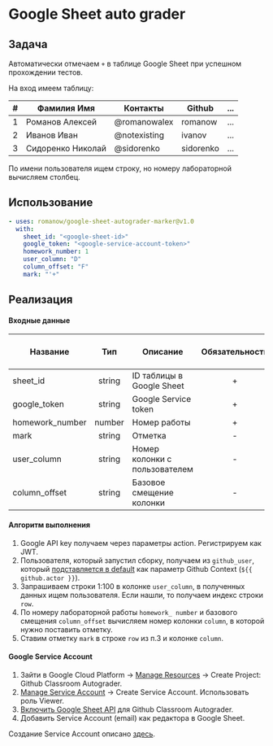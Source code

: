 # Google Sheet auto grader

## Задача

Автоматически отмечаем `+` в таблице Google Sheet при успешном прохождении тестов.

На вход имеем таблицу:

| # |    Фамилия Имя    |   Контакты   |  Github   | ... |
|---|-------------------|--------------|-----------|-----|
| 1 | Романов Алексей   | @romanowalex | romanow   | ... |
| 2 | Иванов Иван       | @notexisting | ivanov    | ... |
| 3 | Сидоренко Николай | @sidorenko   | sidorenko | ... |

По имени пользователя ищем строку, но номеру лабораторной вычисляем столбец.

## Использование

```yaml
- uses: romanow/google-sheet-autograder-marker@v1.0
  with:
    sheet_id: "<google-sheet-id>"
    google_token: "<google-service-account-token>"
    homework_number: 1
    user_column: "D"
    column_offset: "F"
    mark: "'+"
```

## Реализация

#### Входные данные

| Название        | Тип    | Описание                      | Обязательность | Значение по-умолчанию |
|-----------------|:------:|-------------------------------|:--------------:|:---------------------:|
| sheet_id        | string | ID таблицы в Google Sheet     | +              |                       |
| google_token    | string | Google Service token          | +              |                       |
| homework_number | number | Номер работы                  | +              |                       |
| mark            | string | Отметка                       | -              | +                     |
| user_column     | string | Номер колонки с пользователем | -              | D                     |
| column_offset   | string | Базовое смещение колонки      | -              | F                     |

#### Алгоритм выполнения

1. Google API key получаем через параметры action. Регистрируем как JWT.
2. Пользователя, который запустил сборку, получаем из `github_user`, который [подставляется в default](action.yml) как
   параметр Github Context (`${{ github.actor }}`).
3. Запрашиваем строки 1:100 в колонке `user_column`, в полученных данных ищем пользователя. Если нашли, то получаем
   индекс строки `row`.
4. По номеру лабораторной работы `homework_ number` и базового смещения `column_offset` вычисляем номер колонки
   `column`, в которой нужно поставить отметку.
5. Ставим отметку `mark` в строке `row` из п.3 и колонке `column`.

#### Google Service Account

1. Зайти в Google Cloud Platform -> [Manage Resources](https://console.cloud.google.com/cloud-resource-manager) ->
   Create Project: Github Classroom Autograder.
2. [Manage Service Account](https://console.cloud.google.com/iam-admin/serviceaccounts) -> Create Service Account.
   Использовать роль Viewer.
3. [Включить Google Sheet API](https://console.cloud.google.com/apis/api/sheets.googleapis.com/overview) для Github
   Classroom Autograder.
4. Добавить Service Account (email) как редактора в Google Sheet.

Создание Service Account описано [здесь](https://developers.google.com/identity/protocols/oauth2/service-account).
